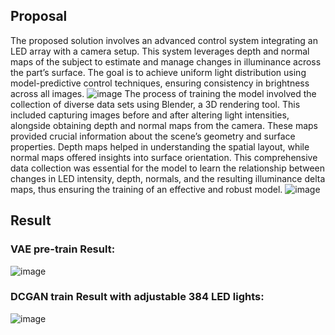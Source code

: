 ## Proposal

The proposed solution involves an advanced control system integrating an LED array with
a camera setup. This system leverages depth and normal maps of the subject to estimate
and manage changes in illuminance across the part’s surface. The goal is to achieve uniform
light distribution using model-predictive control techniques, ensuring consistency in
brightness across all images.
![image](https://github.com/user-attachments/assets/bc55c659-2e9f-491e-8659-a3774741458c)
The process of training the model involved the collection of diverse data sets using Blender,
a 3D rendering tool. This included capturing images before and after altering light intensities,
alongside obtaining depth and normal maps from the camera. These maps provided
crucial information about the scene’s geometry and surface properties. Depth maps helped
in understanding the spatial layout, while normal maps offered insights into surface orientation.
This comprehensive data collection was essential for the model to learn the relationship
between changes in LED intensity, depth, normals, and the resulting illuminance
delta maps, thus ensuring the training of an effective and robust model.
![image](https://github.com/user-attachments/assets/10df9ce7-c4b0-405d-9546-766d336d2cee)

## Result

### VAE pre-train Result:
![image](https://github.com/user-attachments/assets/cfe96ceb-3365-43df-9727-6213c06564fd)
### DCGAN train Result with adjustable 384 LED lights:
![image](https://github.com/user-attachments/assets/18e6462f-ad50-45f4-b797-a24b21d6e361)
